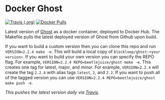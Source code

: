 # Docker Ghost

[![Travis (.org)](https://img.shields.io/travis/blockloop/docker-ghost.svg)](https://travis-ci.org/blockloop/docker-ghost)
[![Docker Pulls](https://img.shields.io/docker/pulls/blockloop/ghost.svg?style=flat-square)](https://hub.docker.com/r/blockloop/ghost/)

Latest version of [Ghost](https://ghost.org) as a docker container, deployed to
Docker Hub. The Makefile pulls the latest deployed version of Ghost from Github
upon build.

If you want to build a custom version then you can clone this repo and run
`VERSION=2.2.4 make -e`. This will build a local copy of `blockloop/ghost:<your
version>`. If you want to build your own version you can specify the REPO flag.
For example, `VERSION=2.2.4 REPO=beetlejuice/ghost make -e`. This creates one
tag for latest, major, and minor. For example, `VERSION=2.2.4` will create the
tag `2.2.4` with alias tags `latest`, `2`, and `2.2`. If you want to push all
of the tagged version you can use `VERSION=2.2.4 REPO=beetlejuice/ghost make
push -e`.

*This pushes the latest version daily via [Travis](https://travis-ci.org/blockloop/docker-ghost).*
